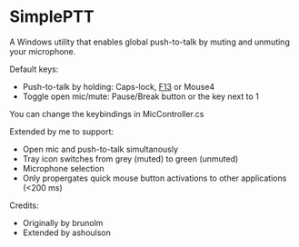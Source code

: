 SimplePTT
=========

A Windows utility that enables global push-to-talk by muting and unmuting your microphone.

Default keys:
- Push-to-talk by holding: Caps-lock, [F13](http://www.grismar.net/ventrilocapsfix/) or Mouse4
- Toggle open mic/mute: Pause/Break button or the key next to 1

You can change the keybindings in MicController.cs

Extended by me to support:
- Open mic and push-to-talk simultanously
- Tray icon switches from grey (muted) to green (unmuted)
- Microphone selection
- Only propergates quick mouse button activations to other applications (<200 ms)

Credits:
- Originally by brunolm
- Extended by ashoulson
